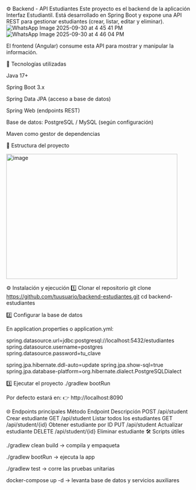 ⚙️ Backend - API Estudiantes
Este proyecto es el backend de la aplicación Interfaz Estudiantil.
Está desarrollado en Spring Boot y expone una API REST para gestionar estudiantes (crear, listar, editar y eliminar).
![WhatsApp Image 2025-09-30 at 4 45 41 PM](https://github.com/user-attachments/assets/5e1876e8-af3b-4e41-8b98-9af45171f306)
![WhatsApp Image 2025-09-30 at 4 46 04 PM](https://github.com/user-attachments/assets/99bd4eb7-9dd8-4711-9405-b981d5eefbf7)

El frontend (Angular) consume esta API para mostrar y manipular la información.

🚀 Tecnologías utilizadas

Java 17+

Spring Boot 3.x

Spring Data JPA (acceso a base de datos)

Spring Web (endpoints REST)

Base de datos: PostgreSQL / MySQL (según configuración)

Maven como gestor de dependencias

📂 Estructura del proyecto

<img width="455" height="333" alt="image" src="https://github.com/user-attachments/assets/28a8bf1e-49f1-4da0-a306-44551ef0665d" />


⚙️ Instalación y ejecución
1️⃣ Clonar el repositorio
git clone https://github.com/tuusuario/backend-estudiantes.git
cd backend-estudiantes

2️⃣ Configurar la base de datos

En application.properties o application.yml:

spring.datasource.url=jdbc:postgresql://localhost:5432/estudiantes
spring.datasource.username=postgres
spring.datasource.password=tu_clave

spring.jpa.hibernate.ddl-auto=update
spring.jpa.show-sql=true
spring.jpa.database-platform=org.hibernate.dialect.PostgreSQLDialect

3️⃣ Ejecutar el proyecto
./gradlew bootRun


Por defecto estará en:
👉 http://localhost:8090

🌐 Endpoints principales
Método	Endpoint	Descripción
POST	/api/student	Crear estudiante
GET	/api/student	Listar todos los estudiantes
GET	/api/student/{id}	Obtener estudiante por ID
PUT	/api/student	Actualizar estudiante
DELETE	/api/student/{id}	Eliminar estudiante
🛠️ Scripts útiles

./gradlew clean build → compila y empaqueta

./gradlew bootRun → ejecuta la app

./gradlew test → corre las pruebas unitarias

docker-compose up -d → levanta base de datos y servicios auxiliares
